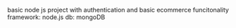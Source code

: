 basic node js project with authentication and basic ecommerce funcitonality
framework: node.js
db: mongoDB
